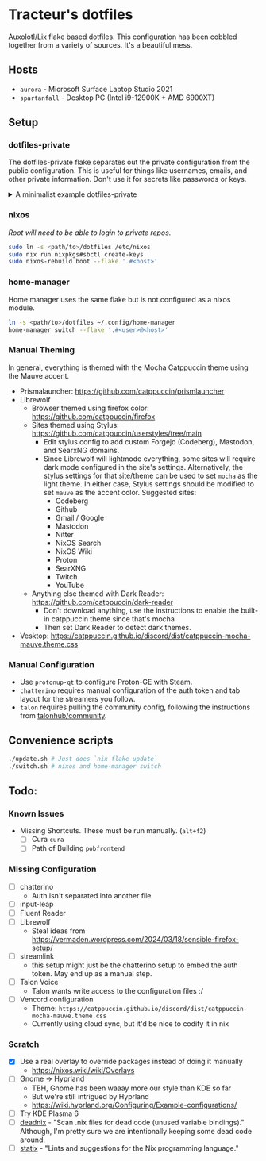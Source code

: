 # Tracteur's dotfiles
[Auxolotl](https://aux.computer/)/[Lix](https://lix.systems/) flake based dotfiles. This configuration has been cobbled together from a variety of sources. It's a beautiful mess.

## Hosts
- `aurora` - Microsoft Surface Laptop Studio 2021
- `spartanfall` - Desktop PC (Intel i9-12900K + AMD 6900XT)

## Setup
### dotfiles-private
The dotfiles-private flake separates out the private configuration from the public configuration. This is useful for things like usernames, emails, and other private information. Don't use it for secrets like passwords or keys. 

<details>
<summary>A minimalist example dotfiles-private</summary>

```nix
{
  description = "Private dotfiles";
  inputs = {
    nixpkgs.url = "github:NixOS/nixpkgs/nixos-unstable";
    dotfiles-utils = {
      url = "github:tracteurblinde/dotfiles-utils";
      inputs.nixpkgs.follows = "nixpkgs";
    };
  };
  outputs = { ... } :
  let
    pkgs = import <nixpkgs> {};
  {
    users = {
      "<userA>" = {
        nixosConfig = {
          isNormalUser = true;
          description = "<Display Name>";
          extraGroups = [ "networkmanager" "video" "audio" "wheel" "adbusers" "libvirtd" ];
        };
        homeConfig = {
          home.username = "<username>";
          home.homeDirectory = "/home/<username>";
        };
      };
      # Or use dotfiles-utils.generateUser which will also initialize git
      #   and setup the account picture and desktop background.
      "<userB"> = dotfiles-utils.generateUser rec {
        inherit pkgs;
        name = "<Display Name>";
        username = "<username>";
        email = "<email>";
        groups = [ "wheel" ];
        face = ./face.png;
        background = ./background.png;
      };
    };
    hardware = {
      "<host>".config = import ./hardware_configuration.nix;
    }
    homeCommon = {};
    nixosCommon = {};
  };
}
```
</details>

### nixos
*Root will need to be able to login to private repos.*

```sh
sudo ln -s <path/to>/dotfiles /etc/nixos 
sudo nix run nixpkgs#sbctl create-keys
sudo nixos-rebuild boot --flake '.#<host>'
```

### home-manager
Home manager uses the same flake but is not configured as a nixos module.
```sh
ln -s <path/to>/dotfiles ~/.config/home-manager 
home-manager switch --flake '.#<user>@<host>'
```

### Manual Theming
In general, everything is themed with the Mocha Catppuccin theme using the Mauve accent.

- Prismalauncher: https://github.com/catppuccin/prismlauncher
- Librewolf
  - Browser themed using firefox color: https://github.com/catppuccin/firefox
  - Sites themed using Stylus: https://github.com/catppuccin/userstyles/tree/main
    - Edit stylus config to add custom Forgejo (Codeberg), Mastodon, and SearxNG domains.
    - Since Librewolf will lightmode everything, some sites will require dark mode configured in the site's settings. Alternatively, the stylus settings for that site/theme can be used to set `mocha` as the light theme. In either case, Stylus settings should be modified to set `mauve` as the accent color. Suggested sites:
      - Codeberg
      - Github
      - Gmail / Google
      - Mastodon
      - Nitter
      - NixOS Search
      - NixOS Wiki
      - Proton
      - SearXNG
      - Twitch
      - YouTube
  - Anything else themed with Dark Reader: https://github.com/catppuccin/dark-reader
    - Don't download anything, use the instructions to enable the built-in catppuccin theme since that's mocha
    - Then set Dark Reader to detect dark themes.
- Vesktop: https://catppuccin.github.io/discord/dist/catppuccin-mocha-mauve.theme.css

### Manual Configuration
- Use `protonup-qt` to configure Proton-GE with Steam.
- `chatterino` requires manual configuration of the auth token and tab layout for the streamers you follow.
- `talon` requires pulling the community config, following the instructions from [talonhub/community](https://github.com/talonhub/community).

## Convenience scripts
```sh
./update.sh # Just does `nix flake update`
./switch.sh # nixos and home-manager switch
```

## Todo:
### Known Issues
- Missing Shortcuts. These must be run manually. (`alt+f2`)
  - [ ] Cura `cura`
  - [ ] Path of Building `pobfrontend`
### Missing Configuration
- [ ] chatterino
  - Auth isn't separated into another file
- [ ] input-leap
- [ ] Fluent Reader
- [ ] Librewolf
  - Steal ideas from https://vermaden.wordpress.com/2024/03/18/sensible-firefox-setup/
- [ ] streamlink
  - this setup might just be the chatterino setup to embed the auth token. May end up as a manual step.
- [ ] Talon Voice
  - Talon wants write access to the configuration files :/
- [ ] Vencord configuration
  - Theme: `https://catppuccin.github.io/discord/dist/catppuccin-mocha-mauve.theme.css`
  - Currently using cloud sync, but it'd be nice to codify it in nix
### Scratch
- [x] Use a real overlay to override packages instead of doing it manually
  - https://nixos.wiki/wiki/Overlays
- [ ] Gnome -> Hyprland
  - TBH, Gnome has been waaay more our style than KDE so far
  - But we're still intrigued by Hyprland
  - https://wiki.hyprland.org/Configuring/Example-configurations/
- [ ] Try KDE Plasma 6
- [ ] [deadnix](https://github.com/astro/deadnix) - "Scan .nix files for dead code (unused variable bindings)." Although, I'm pretty sure we are intentionally keeping some dead code around.
- [ ] [statix](https://github.com/nerdypepper/statix) - "Lints and suggestions for the Nix programming language."